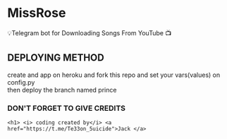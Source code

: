 # MissRose
💡Telegram bot for Downloading Songs From YouTube 📺 
## DEPLOYING METHOD
  create and app on heroku and fork this repo and set your vars(values) on config.py  
  then deploy the branch named prince 
  ### DON'T FORGET TO GIVE CREDITS 
    <h1> <i> coding created by</i> <a href="https://t.me/Te33on_5uicide">Jack </a>


